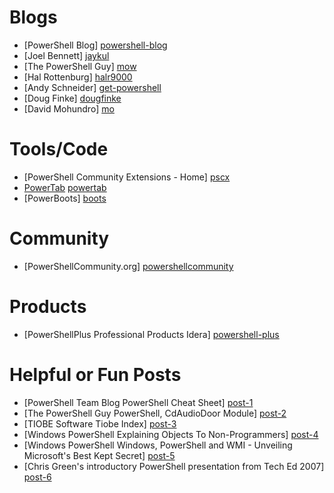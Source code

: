 Blogs
=====
- [PowerShell Blog] [powershell-blog]
- [Joel Bennett] [jaykul]
- [The PowerShell Guy] [mow]
- [Hal Rottenburg] [halr9000]
- [Andy Schneider] [get-powershell]
- [Doug Finke] [dougfinke]
- [David Mohundro] [mo]

[powershell-blog]: http://blogs.msdn.com/powershell
[jaykul]: http://huddledmasses.org/
[mow]: http://thepowershellguy.com/blogs/posh/default.aspx
[halr9000]: http://halr9000.com/
[get-powershell]: http://get-powershell.com/
[dougfinke]: http://dougfinke.com/blog/
[mo]: http://www.mohundro.com/blog/

Tools/Code
==========
- [PowerShell Community Extensions - Home] [pscx]
- [PowerTab] [powertab]
- [PowerBoots] [boots]

[pscx]: http://www.codeplex.com/PowerShellCX
[powertab]: http://thepowershellguy.com/blogs/posh/pages/powertab.aspx
[boots]: http://huddledmasses.org/powerboots/

Community
=========
- [PowerShellCommunity.org] [powershellcommunity]

[powershellcommunity]: http://powershellcommunity.org/

Products
========
- [PowerShellPlus Professional Products Idera] [powershell-plus]

[powershell-plus]: http://www.idera.com/Products/PowerShell/

Helpful or Fun Posts
====================
- [PowerShell Team Blog PowerShell Cheat Sheet] [post-1]
- [The PowerShell Guy PowerShell, CdAudioDoor Module] [post-2]
- [TIOBE Software Tiobe Index] [post-3]
- [Windows PowerShell Explaining Objects To Non-Programmers] [post-4]
- [Windows PowerShell Windows, PowerShell and WMI - Unveiling Microsoft's Best Kept Secret] [post-5]
- [Chris Green's introductory PowerShell presentation from Tech Ed 2007] [post-6]

[post-1]: http://blogs.msdn.com/powershell/archive/2007/01/24/powershell-cheat-sheet.aspx
[post-2]: http://thepowershellguy.com/blogs/posh/archive/2008/08/04/powershell.aspx
[post-3]: http://www.tiobe.com/index.php/content/paperinfo/tpci/index.html
[post-4]: http://blogs.msdn.com/powershell/archive/2008/06/17/explaining-objects-to-non-programmers.aspx
[post-5]: http://blogs.msdn.com/powershell/archive/2008/06/17/windows-powershell-and-wmi-unveiling-microsoft-s-best-kept-secret.aspx
[post-6]: http://blogs.msdn.com/chris.green/archive/2007/12/17/presentation-and-demo-material-an-introduction-to-powershell.aspx
